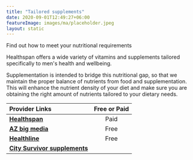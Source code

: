 ```yaml
---
title: "Tailored supplements"
date: 2020-09-01T12:49:27+06:00
featureImage: images/ma/placeholder.jpeg
layout: static
---
```


Find out how to meet your nutritional requirements

Healthspan offers a wide variety of vitamins and supplements tailored specifically to men's health and wellbeing.

Supplementation is intended to bridge this nutritional gap, so that we maintain the proper balance of nutrients from food and supplementation. This will enhance the nutrient density of your diet and make sure you are obtaining the right amount of nutrients tailored to your dietary needs.

| Provider Links      | Free or Paid  |  
| :-----------          | :--------------:      |  
| [**Healthspan**](https://www.healthspan.co.uk/mens-health#t=Mens-Health-Products&numberOfResults=15) | Paid | 
| [**AZ big media**](https://azbigmedia.com/lifestyle/12-benefits-of-supplements-why-theyre-important/) | Free | 
| [**Healthline**](https://www.healthline.com/nutrition/best-multivitamins-for-men) | Free | 
| [**City Survivor supplements**](https://citysurvivor.co.uk/) |  | 
  

<br/><br/>






